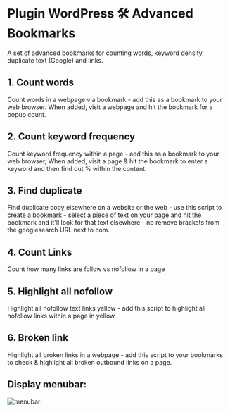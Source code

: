 # Plugin WordPress 🛠️ Advanced Bookmarks
A set of advanced bookmarks for counting words, keyword density, duplicate text (Google) and links.

## 1. Count words
Count words in a webpage via bookmark - add this as a bookmark to your web browser. When added, visit a webpage and hit the bookmark for a popup count.

## 2. Count keyword frequency
Count keyword frequency within a page - add this as a bookmark to your web browser, When added, visit a page & hit the bookmark to enter a keyword and then find out % within the content.

## 3. Find duplicate
Find duplicate copy elsewhere on a website or the web - use this script to create a bookmark - select a piece of text on your page and hit the bookmark and it'll look for that text elsewhere - nb remove brackets from the googlesearch URL next to com.

## 4. Count Links
Count how many links are follow vs nofollow in a page

## 5. Highlight all nofollow
Highlight all nofollow text links yellow - add this script to highlight all nofollow links within a page in yellow.

## 6. Broken link
Highlight all broken links in a webpage - add this script to your bookmarks to check & highlight all broken outbound links on a page.

## Display menubar: 
![menubar](https://user-images.githubusercontent.com/84940616/213586562-cc961068-31e7-4ddf-8a6a-1b7b2a637a09.png)
